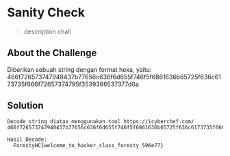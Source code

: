 # Sanity Check
> description chall

## About the Challenge
Diberikan sebuah string dengan format hexa, yaitu:
466f726573747948437b77656c636f6d655f746f5f6861636b65725f636c6173735f666f72657374795f3539366537377d0a



## Solution

```shell
Decode string diatas menggunakan tool https://icyberchef.com/
466f726573747948437b77656c636f6d655f746f5f6861636b65725f636c6173735f666f72657374795f3539366537377d0a
```

```shell
Hasil Decode:
  ForestyHC{welcome_to_hacker_class_foresty_596e77}
```
